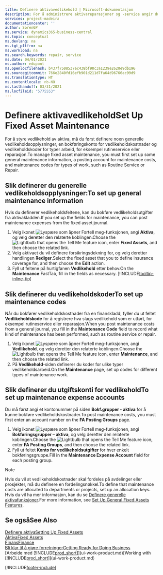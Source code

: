 ```yaml
---
title: Definere aktivavedlikehold | Microsoft-dokumentasjon
description: For å administrere aktivareparasjoner og -service angir du generelle vedlikeholdsopplysninger, koder for typen arbeid og en bokføringskonto for kost.
services: project-madeira
documentationcenter: ''
author: SorenGP
ms.service: dynamics365-business-central
ms.topic: conceptual
ms.devlang: na
ms.tgt_pltfrm: na
ms.workload: na
ms.search.keywords: repair, service
ms.date: 04/01/2021
ms.author: edupont
ms.openlocfilehash: b437f7508537ec438bf90c3a1239e2620e9db196
ms.sourcegitcommit: 766e2840fd16efb901d211d7fa64d96766ac99d9
ms.translationtype: HT
ms.contentlocale: nb-NO
ms.lasthandoff: 03/31/2021
ms.locfileid: "5775553"
---
```

# <a name="set-up-fixed-asset-maintenance"></a><span data-ttu-id="8e408-103">Definere aktivavedlikehold</span><span class="sxs-lookup"><span data-stu-id="8e408-103">Set Up Fixed Asset Maintenance</span></span>
<span data-ttu-id="8e408-104">For å styre vedlikehold av aktiva, må du først definere noen generelle vedlikeholdsopplysninger, en bokføringskonto for vedlikeholdskostnader og vedlikeholdskoder for typer arbeid, for eksempel rutineservice eller reparasjon.</span><span class="sxs-lookup"><span data-stu-id="8e408-104">To manage fixed asset maintenance, you must first set up some general maintenance information, a posting account for maintenance costs, and maintenance codes for types of work, such as Routine Service or Repair.</span></span>

## <a name="to-set-up-general-maintenance-information"></a><span data-ttu-id="8e408-105">Slik definerer du generelle vedlikeholdsopplysninger:</span><span class="sxs-lookup"><span data-stu-id="8e408-105">To set up general maintenance information</span></span>
<span data-ttu-id="8e408-106">Hvis du definerer vedlikeholdsfeltene, kan du bokføre vedlikeholdsutgifter fra aktivakladden.</span><span class="sxs-lookup"><span data-stu-id="8e408-106">If you set up the fields for maintenance, you can post maintenance expenses from the fixed asset journal.</span></span>

1. <span data-ttu-id="8e408-107">Velg ikonet ![Lyspære som åpner Fortell meg-funksjonen](media/ui-search/search_small.png "Fortell hva du vil gjøre"), angi **Aktiva**, og velg deretter den relaterte koblingen.</span><span class="sxs-lookup"><span data-stu-id="8e408-107">Choose the ![Lightbulb that opens the Tell Me feature](media/ui-search/search_small.png "Tell me what you want to do") icon, enter **Fixed Assets**, and then choose the related link.</span></span>
2. <span data-ttu-id="8e408-108">Velg aktivaet du vil definere forsikringsdekning for, og velg deretter handlingen **Rediger**.</span><span class="sxs-lookup"><span data-stu-id="8e408-108">Select the fixed asset that you to define insurance coverage for, and then choose the **Edit** action.</span></span>
3. <span data-ttu-id="8e408-109">Fyll ut feltene på hurtigfanen **Vedlikehold** etter behov.</span><span class="sxs-lookup"><span data-stu-id="8e408-109">On the **Maintenance** FastTab, fill in the fields as necessary.</span></span> [!INCLUDE[tooltip-inline-tip](includes/tooltip-inline-tip_md.md)]

## <a name="to-set-up-maintenance-codes"></a><span data-ttu-id="8e408-110">Slik definerer du vedlikeholdskoder</span><span class="sxs-lookup"><span data-stu-id="8e408-110">To set up maintenance codes</span></span>
<span data-ttu-id="8e408-111">Når du bokfører vedlikeholdskostnader fra en finanskladd, fyller du ut feltet **Vedlikeholdskode** for å registrere hva slags vedlikehold som er utført, for eksempel rutineservice eller reparasjon.</span><span class="sxs-lookup"><span data-stu-id="8e408-111">When you post maintenance costs from a general journal, you fill in the **Maintenance Code** field to record what kind of maintenance has been performed, such as routine service or repair.</span></span>

1. <span data-ttu-id="8e408-112">Velg ikonet ![Lyspære som åpner Fortell meg-funksjonen](media/ui-search/search_small.png "Fortell hva du vil gjøre"), angi **Vedlikehold**, og velg deretter den relaterte koblingen.</span><span class="sxs-lookup"><span data-stu-id="8e408-112">Choose the ![Lightbulb that opens the Tell Me feature](media/ui-search/search_small.png "Tell me what you want to do") icon, enter **Maintenance**, and then choose the related link.</span></span>
2. <span data-ttu-id="8e408-113">På **Vedlikehold**-siden definerer du koder for ulike typer vedlikeholdsarbeid.</span><span class="sxs-lookup"><span data-stu-id="8e408-113">On the **Maintenance** page, set up codes for different types of maintenance work.</span></span>

## <a name="to-set-up-maintenance-expense-accounts"></a><span data-ttu-id="8e408-114">Slik definerer du utgiftskonti for vedlikehold</span><span class="sxs-lookup"><span data-stu-id="8e408-114">To set up maintenance expense accounts</span></span>
<span data-ttu-id="8e408-115">Du må først angi et kontonummer på siden **Bokf.grupper - aktiva** for å kunne bokføre vedlikeholdskostnader.</span><span class="sxs-lookup"><span data-stu-id="8e408-115">To post maintenance costs, you must first enter an account number on the **FA Posting Groups** page.</span></span>

1. <span data-ttu-id="8e408-116">Velg ikonet ![Lyspære som åpner Fortell meg-funksjonen](media/ui-search/search_small.png "Fortell hva du vil gjøre"), angi **Bokføringsgrupper – aktiva**, og velg deretter den relaterte koblingen.</span><span class="sxs-lookup"><span data-stu-id="8e408-116">Choose the ![Lightbulb that opens the Tell Me feature](media/ui-search/search_small.png "Tell me what you want to do") icon, enter **FA Posting Groups**, and then choose the related link.</span></span>
2. <span data-ttu-id="8e408-117">Fyll ut feltet **Konto for vedlikeholdsutgifter** for hver enkelt bokføringsgruppe.</span><span class="sxs-lookup"><span data-stu-id="8e408-117">Fill in the **Maintenance Expense Account** field for each posting group.</span></span>

> [!NOTE]  
>   <span data-ttu-id="8e408-118">Hvis du vil at vedlikeholdskostnader skal fordeles på avdelinger eller prosjekter, må du definere en fordelingsnøkkel.</span><span class="sxs-lookup"><span data-stu-id="8e408-118">To define that maintenance costs are allocated to departments or projects, set up an allocation keys.</span></span> <span data-ttu-id="8e408-119">Hvis du vil ha mer informasjon, kan du se [Definere generelle aktivafunksjoner](fa-how-setup-general.md).</span><span class="sxs-lookup"><span data-stu-id="8e408-119">For more information, see [Set Up General Fixed Assets Features](fa-how-setup-general.md).</span></span>

## <a name="see-also"></a><span data-ttu-id="8e408-120">Se også</span><span class="sxs-lookup"><span data-stu-id="8e408-120">See Also</span></span>
[<span data-ttu-id="8e408-121">Definere aktiva</span><span class="sxs-lookup"><span data-stu-id="8e408-121">Setting Up Fixed Assets</span></span>](fa-setup.md)  
[<span data-ttu-id="8e408-122">Aktiva</span><span class="sxs-lookup"><span data-stu-id="8e408-122">Fixed Assets</span></span>](fa-manage.md)  
[<span data-ttu-id="8e408-123">Finans</span><span class="sxs-lookup"><span data-stu-id="8e408-123">Finance</span></span>](finance.md)  
[<span data-ttu-id="8e408-124">Bli klar til å gjøre forretninger</span><span class="sxs-lookup"><span data-stu-id="8e408-124">Getting Ready for Doing Business</span></span>](ui-get-ready-business.md)  
<span data-ttu-id="8e408-125">[Arbeide med [!INCLUDE[prod_short](includes/prod_short.md)]](ui-work-product.md)</span><span class="sxs-lookup"><span data-stu-id="8e408-125">[Working with [!INCLUDE[prod_short](includes/prod_short.md)]](ui-work-product.md)</span></span>


[!INCLUDE[footer-include](includes/footer-banner.md)]